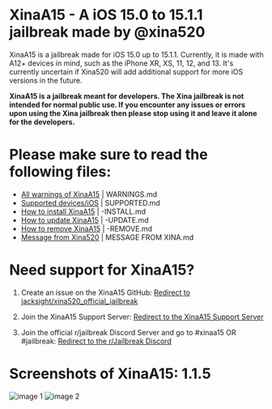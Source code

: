 # XinaA15 - A iOS 15.0 to 15.1.1 jailbreak made by @xina520
XinaA15 is a jailbreak made for iOS 15.0 up to 15.1.1. Currently, it is made with A12+ devices in mind, such as the iPhone XR, XS, 11, 12, and 13.
It's currently uncertain if Xina520 will add additional support for more iOS versions in the future.

**XinaA15 is a jailbreak meant for developers. The Xina jailbreak is not intended for normal public use. If you encounter any issues or errors upon using the Xina jailbreak then please stop using it and leave it alone for the developers.**

# Please make sure to read the following files:
- [All warnings of XinaA15](https://github.com/NotDarkn/XinaA15/blob/main/WARNINGS.md) | WARNINGS.md
- [Supported devices/iOS](https://github.com/NotDarkn/XinaA15/blob/main/SUPPORTED.md) | SUPPORTED.md
- [How to install XinaA15](https://github.com/NotDarkn/XinaA15/blob/main/-INSTALL.md) | -INSTALL.md
- [How to update XinaA15](https://github.com/NotDarkn/XinaA15/blob/main/-UPDATE.md) | -UPDATE.md
- [How to remove XinaA15](https://github.com/NotDarkn/XinaA15/blob/main/-REMOVE.md) | -REMOVE.md
- [Message from Xina520](https://github.com/NotDarkn/XinaA15/blob/main/MESSAGE%20FROM%20XINA.md) | MESSAGE FROM XINA.md

# Need support for XinaA15?
1. Create an issue on the XinaA15 GitHub:
[Redirect to jacksight/xina520_official_jailbreak](https://github.com/jacksight/xina520_official_jailbreak/issues)

2. Join the XinaA15 Support Server:
[Redirect to the XinaA15 Support Server](https://discord.gg/G36MhwWAd3)

3. Join the official r/jailbreak Discord Server and go to #xinaa15 OR #jailbreak:
[Redirect to the r/Jailbreak Discord](https://discord.gg/jb)

# Screenshots of XinaA15: 1.1.5

![image 1](https://user-images.githubusercontent.com/73033672/210463245-374c9e37-6ecf-434b-81ff-e75577f6cd89.PNG)
![image 2](https://user-images.githubusercontent.com/73033672/210463246-63bd7a2e-2759-45e5-b686-bac89c3df741.PNG)
